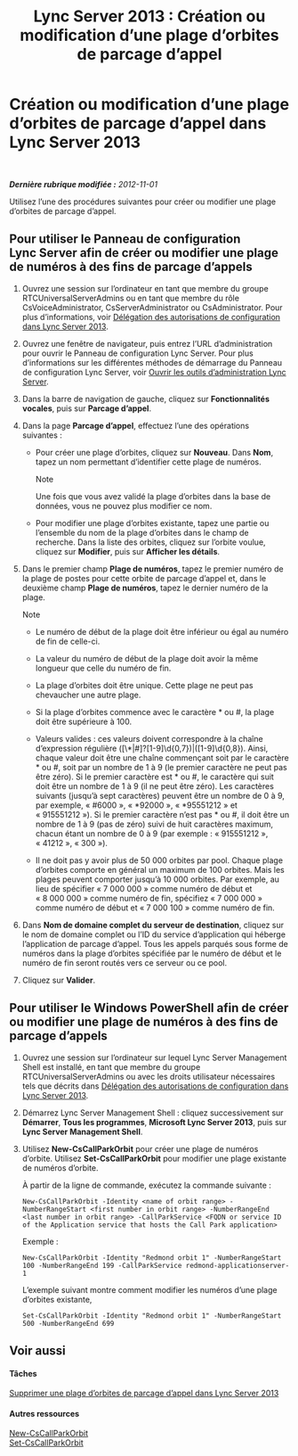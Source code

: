 ﻿---
title: 'Lync Server 2013 : Création ou modification d’une plage d’orbites de parcage d’appel'
TOCTitle: Création ou modification d’une plage d’orbites de parcage d’appel
ms:assetid: 549ec118-eee5-4333-9416-80929ec057e0
ms:mtpsurl: https://technet.microsoft.com/fr-fr/library/Gg398361(v=OCS.15)
ms:contentKeyID: 49297271
ms.date: 05/20/2016
mtps_version: v=OCS.15
ms.translationtype: HT
---

# Création ou modification d’une plage d’orbites de parcage d’appel dans Lync Server 2013

 

_**Dernière rubrique modifiée :** 2012-11-01_

Utilisez l’une des procédures suivantes pour créer ou modifier une plage d’orbites de parcage d’appel.

## Pour utiliser le Panneau de configuration Lync Server afin de créer ou modifier une plage de numéros à des fins de parcage d’appels

1.  Ouvrez une session sur l’ordinateur en tant que membre du groupe RTCUniversalServerAdmins ou en tant que membre du rôle CsVoiceAdministrator, CsServerAdministrator ou CsAdministrator. Pour plus d’informations, voir [Délégation des autorisations de configuration dans Lync Server 2013](lync-server-2013-delegate-setup-permissions.md).

2.  Ouvrez une fenêtre de navigateur, puis entrez l’URL d’administration pour ouvrir le Panneau de configuration Lync Server. Pour plus d’informations sur les différentes méthodes de démarrage du Panneau de configuration Lync Server, voir [Ouvrir les outils d’administration Lync Server](lync-server-2013-open-lync-server-administrative-tools.md).

3.  Dans la barre de navigation de gauche, cliquez sur **Fonctionnalités vocales**, puis sur **Parcage d’appel**.

4.  Dans la page **Parcage d’appel**, effectuez l’une des opérations suivantes :
    
      - Pour créer une plage d’orbites, cliquez sur **Nouveau**. Dans **Nom**, tapez un nom permettant d’identifier cette plage de numéros.
        
        > [!NOTE]  
        > Une fois que vous avez validé la plage d’orbites dans la base de données, vous ne pouvez plus modifier ce nom.    
      - Pour modifier une plage d’orbites existante, tapez une partie ou l’ensemble du nom de la plage d’orbites dans le champ de recherche. Dans la liste des orbites, cliquez sur l’orbite voulue, cliquez sur **Modifier**, puis sur **Afficher les détails**.

5.  Dans le premier champ **Plage de numéros**, tapez le premier numéro de la plage de postes pour cette orbite de parcage d’appel et, dans le deuxième champ **Plage de numéros**, tapez le dernier numéro de la plage.
    
    > [!NOTE]  
    > <ul>
	> <li><p>Le numéro de début de la plage doit être inférieur ou égal au numéro de fin de celle-ci.</p></li>
	> <li><p>La valeur du numéro de début de la plage doit avoir la même longueur que celle du numéro de fin.</p></li>    
    > <li><p>La plage d’orbites doit être unique. Cette plage ne peut pas chevaucher une autre plage.</p></li>
    > <li><p>Si la plage d’orbites commence avec le caractère * ou #, la plage doit être supérieure à 100.</p></li>
    > <li><p>Valeurs valides : ces valeurs doivent correspondre à la chaîne d’expression régulière ([\*|#]?[1-9]\d{0,7})|([1-9]\d{0,8}). Ainsi, chaque valeur doit être une chaîne commençant soit par le caractère * ou #, soit par un nombre de 1 à 9 (le premier caractère ne peut pas être zéro). Si le premier caractère est * ou #, le caractère qui suit doit être un nombre de 1 à 9 (il ne peut être zéro). Les caractères suivants (jusqu’à sept caractères) peuvent être un nombre de 0 à 9, par exemple, « #6000 », « *92000 », « *95551212 » et « 915551212 »). Si le premier caractère n’est pas * ou #, il doit être un nombre de 1 à 9 (pas de zéro) suivi de huit caractères maximum, chacun étant un nombre de 0 à 9 (par exemple : « 915551212 », « 41212 », « 300 »).</p></li>
    > <li><p>Il ne doit pas y avoir plus de 50 000 orbites par pool. Chaque plage d’orbites comporte en général un maximum de 100 orbites. Mais les plages peuvent comporter jusqu’à 10 000 orbites. Par exemple, au lieu de spécifier « 7 000 000 » comme numéro de début et « 8 000 000 » comme numéro de fin, spécifiez « 7 000 000 » comme numéro de début et « 7 000 100 » comme numéro de fin.</p></li>    </ul>


6.  Dans **Nom de domaine complet du serveur de destination**, cliquez sur le nom de domaine complet ou l’ID du service d’application qui héberge l’application de parcage d’appel. Tous les appels parqués sous forme de numéros dans la plage d’orbites spécifiée par le numéro de début et le numéro de fin seront routés vers ce serveur ou ce pool.

7.  Cliquez sur **Valider**.

## Pour utiliser le Windows PowerShell afin de créer ou modifier une plage de numéros à des fins de parcage d’appels

1.  Ouvrez une session sur l’ordinateur sur lequel Lync Server Management Shell est installé, en tant que membre du groupe RTCUniversalServerAdmins ou avec les droits utilisateur nécessaires tels que décrits dans [Délégation des autorisations de configuration dans Lync Server 2013](lync-server-2013-delegate-setup-permissions.md).

2.  Démarrez Lync Server Management Shell : cliquez successivement sur **Démarrer**, **Tous les programmes**, **Microsoft Lync Server 2013**, puis sur **Lync Server Management Shell**.

3.  Utilisez **New-CsCallParkOrbit** pour créer une plage de numéros d’orbite. Utilisez **Set-CsCallParkOrbit** pour modifier une plage existante de numéros d’orbite.
    
    À partir de la ligne de commande, exécutez la commande suivante :
    
        New-CsCallParkOrbit -Identity <name of orbit range> -NumberRangeStart <first number in orbit range> -NumberRangeEnd <last number in orbit range> -CallParkService <FQDN or service ID of the Application service that hosts the Call Park application>
    
    Exemple :
    
        New-CsCallParkOrbit -Identity "Redmond orbit 1" -NumberRangeStart 100 -NumberRangeEnd 199 -CallParkService redmond-applicationserver-1
    
    L’exemple suivant montre comment modifier les numéros d’une plage d’orbites existante,
    
        Set-CsCallParkOrbit -Identity "Redmond orbit 1" -NumberRangeStart 500 -NumberRangeEnd 699

## Voir aussi

#### Tâches

[Supprimer une plage d’orbites de parcage d’appel dans Lync Server 2013](lync-server-2013-delete-a-call-park-orbit-range.md)  

#### Autres ressources

[New-CsCallParkOrbit](https://docs.microsoft.com/en-us/powershell/module/skype/New-CsCallParkOrbit)  
[Set-CsCallParkOrbit](https://docs.microsoft.com/en-us/powershell/module/skype/Set-CsCallParkOrbit)


